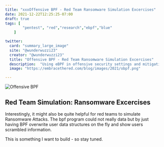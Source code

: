 ```yaml
---
title: "xxxOffensive BPF - Red Team Ransomware Simulation Excercises"
date: 2021-12-22T12:25:25-07:00
draft: true
tags: [
        "pentest", "red","research","ebpf","blue"
    ]

twitter:
  card: "summary_large_image"
  site: "@wunderwuzzi23"
  creator: "@wunderwuzzi23"
  title: "Offensive BPF - Red Team Ransomware Simulation Excercises"
  description:  "Using eBPF in offensive security settings and mitigations"
  image: "https://embracethered.com/blog/images/2021/obpf.png"

---
```



![Offensive BPF](/blog/images/2021/offensive-bpf.png)


## Red Team Simulation: Ransomware Excercises

Interestingly, it might also be quite helpful for red teams to simulate Ransomware Attacks. The bpf program could not really  data but by just having BPF overwrite user data structures on the fly and show users scrambled information.

This is something I want to build - so stay tuned.

